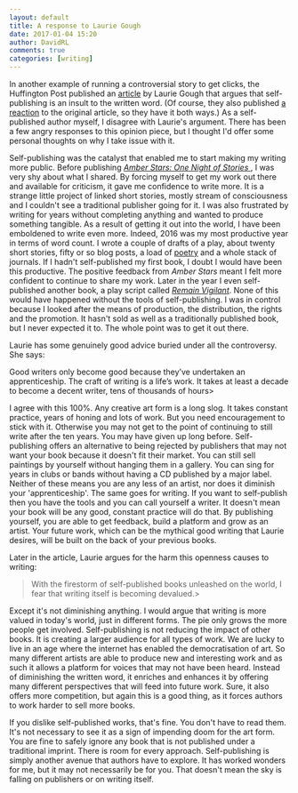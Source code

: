```yaml
---  
layout: default  
title: A response to Laurie Gough  
date: 2017-01-04 15:20  
author: DavidRL  
comments: true  
categories: [writing]  
---  
```

In another example of running a controversial story to get clicks, the Huffington Post published an <a href="http://www.huffingtonpost.com/laurie-gough/selfpublishing-an-insult-_b_13606682.html">article</a> by Laurie Gough that argues that self-publishing is an insult to the written word. (Of course, they also published <a href="http://www.huffingtonpost.com/samita-sarkar/selfpublishing-an-insult-_1_b_13903202.html">a reaction</a> to the original article, so they have it both ways.) As a self-published author myself, I disagree with Laurie's argument. There has been a few angry responses to this opinion piece, but I thought I'd offer some personal thoughts on why I take issue with it.  
<!--more-->  

Self-publishing was the catalyst that enabled me to start making my writing more public. Before publishing <a href="http://davidralphlewis.co.uk/books/amber-stars-one-night-of-stories/">*Amber Stars: One Night of Stories* </a>, I was very shy about what I shared. By forcing myself to get my work out there and available for criticism, it gave me confidence to write more. It is a strange little project of linked short stories, mostly stream of consciousness and I couldn't see a traditional publisher going for it. I was also frustrated by writing for years without completing anything and wanted to produce something tangible. As a result of getting it out into the world, I have been emboldened to write even more. Indeed, 2016 was my most productive year in terms of word count. I wrote a couple of drafts of a play, about twenty short stories, fifty or so blog posts, a load of <a href="http://davidralphlewis.co.uk/my-writing/rediscovering-poetry/">poetry</a> and a whole stack of journals. If I hadn't self-published my first book, I doubt I would have been this productive. The positive feedback from *Amber Stars* meant I felt more confident to continue to share my work. Later in the year I even self-published another book, a play script called *<a href="http://davidralphlewis.co.uk/books/remain-vigilant/">Remain Vigilant</a>*. None of this would have happened without the tools of self-publishing. I was in control because I looked after the means of production, the distribution, the rights and the promotion. It hasn't sold as well as a traditionally published book, but I never expected it to. The whole point was to get it out there.  

Laurie has some genuinely good advice buried under all the controversy. She says:  

>   
Good writers only become good because they’ve undertaken an apprenticeship. The craft of writing is a life’s work. It takes at least a decade to become a decent writer, tens of thousands of hours>  

I agree with this 100%. Any creative art form is a long slog. It takes constant practice, years of honing and lots of work. But you need encouragement to stick with it. Otherwise you may not get to the point of continuing to still write after the ten years. You may have given up long before. Self-publishing offers an alternative to being rejected by publishers that may not want your book because it doesn't fit their market. You can still sell paintings by yourself without hanging them in a gallery. You can sing for years in clubs or bands without having a CD published by a major label. Neither of these means you are any less of an artist, nor does it diminish your 'apprenticeship'. The same goes for writing. If you want to self-publish then you have the tools and you can call yourself a writer. It doesn't mean your book will be any good, constant practice will do that. By publishing yourself, you are able to get feedback, build a platform and grow as an artist. Your future work, which can be the mythical good writing that Laurie desires, will be built on the back of your previous books.  

Later in the article, Laurie argues for the harm this openness causes to writing:  

> With the firestorm of self-published books unleashed on the world, I fear that writing itself is becoming devalued.>  

Except it's not diminishing anything. I would argue that writing is more valued in today's world, just in different forms. The pie only grows the more people get involved. Self-publishing is not reducing the impact of other books. It is creating a larger audience for all types of work. We are lucky to live in an age where the internet has enabled the democratisation of art. So many different artists are able to produce new and interesting work and as such it allows a platform for voices that may not have been heard. Instead of diminishing the written word, it enriches and enhances it by offering many different perspectives that will feed into future work. Sure, it also offers more competition, but again this is a good thing, as it forces authors to work harder to sell more books.  

If you dislike self-published works, that's fine. You don't have to read them. It's not necessary to see it as a sign of impending doom for the art form.  You are fine to safely ignore any book that is not published under a traditional imprint. There is room for every approach. Self-publishing is simply another avenue that authors have to explore. It has worked wonders for me, but it may not necessarily be for you. That doesn't mean the sky is falling on publishers or on writing itself.  
